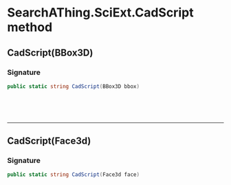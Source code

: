 # SearchAThing.SciExt.CadScript method
## CadScript(BBox3D)
### Signature
```csharp
public static string CadScript(BBox3D bbox)
```

<p>&nbsp;</p>
<p>&nbsp;</p>
<hr/>

## CadScript(Face3d)
### Signature
```csharp
public static string CadScript(Face3d face)
```
